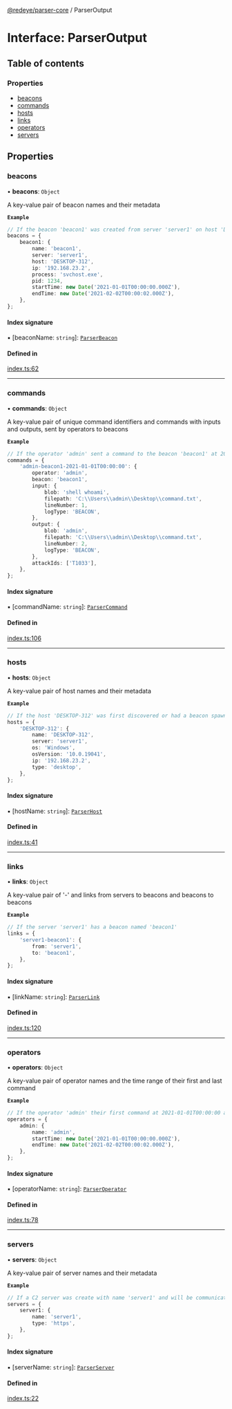 [@redeye/parser-core](../index.md) / ParserOutput

# Interface: ParserOutput

## Table of contents

### Properties

- [beacons](ParserOutput.md#beacons)
- [commands](ParserOutput.md#commands)
- [hosts](ParserOutput.md#hosts)
- [links](ParserOutput.md#links)
- [operators](ParserOutput.md#operators)
- [servers](ParserOutput.md#servers)

## Properties

### beacons

• **beacons**: `Object`

A key-value pair of beacon names and their metadata

**`Example`**

```ts
// If the beacon 'beacon1' was created from server 'server1' on host 'DESKTOP-312' at 2021-01-01T00:00:00 and last checked in at 2021-02-02T00:00:02
beacons = {
	beacon1: {
		name: 'beacon1',
		server: 'server1',
		host: 'DESKTOP-312',
		ip: '192.168.23.2',
		process: 'svchost.exe',
		pid: 1234,
		startTime: new Date('2021-01-01T00:00:00.000Z'),
		endTime: new Date('2021-02-02T00:00:02.000Z'),
	},
};
```

#### Index signature

▪ [beaconName: `string`]: [`ParserBeacon`](ParserBeacon.md)

#### Defined in

[index.ts:62](https://github.com/cisagov/RedEye/blob/bd5dfc45/parsers/parser-core/src/parser-output/index.ts#L62)

---

### commands

• **commands**: `Object`

A key-value pair of unique command identifiers and commands with inputs and outputs, sent by operators to beacons

**`Example`**

```ts
// If the operator 'admin' sent a command to the beacon 'beacon1' at 2021-01-01T00:00:00
commands = {
	'admin-beacon1-2021-01-01T00:00:00': {
		operator: 'admin',
		beacon: 'beacon1',
		input: {
			blob: 'shell whoami',
			filepath: 'C:\\Users\\admin\\Desktop\\command.txt',
			lineNumber: 1,
			logType: 'BEACON',
		},
		output: {
			blob: 'admin',
			filepath: 'C:\\Users\\admin\\Desktop\\command.txt',
			lineNumber: 2,
			logType: 'BEACON',
		},
		attackIds: ['T1033'],
	},
};
```

#### Index signature

▪ [commandName: `string`]: [`ParserCommand`](ParserCommand.md)

#### Defined in

[index.ts:106](https://github.com/cisagov/RedEye/blob/bd5dfc45/parsers/parser-core/src/parser-output/index.ts#L106)

---

### hosts

• **hosts**: `Object`

A key-value pair of host names and their metadata

**`Example`**

```ts
// If the host 'DESKTOP-312' was first discovered or had a beacon spawned by server 'server1' with os 'Windows 10.0.19041'
hosts = {
	'DESKTOP-312': {
		name: 'DESKTOP-312',
		server: 'server1',
		os: 'Windows',
		osVersion: '10.0.19041',
		ip: '192.168.23.2',
		type: 'desktop',
	},
};
```

#### Index signature

▪ [hostName: `string`]: [`ParserHost`](ParserHost.md)

#### Defined in

[index.ts:41](https://github.com/cisagov/RedEye/blob/bd5dfc45/parsers/parser-core/src/parser-output/index.ts#L41)

---

### links

• **links**: `Object`

A key-value pair of '<from>-<to>' and links from servers to beacons and beacons to beacons

**`Example`**

```ts
// If the server 'server1' has a beacon named 'beacon1'
links = {
	'server1-beacon1': {
		from: 'server1',
		to: 'beacon1',
	},
};
```

#### Index signature

▪ [linkName: `string`]: [`ParserLink`](ParserLink.md)

#### Defined in

[index.ts:120](https://github.com/cisagov/RedEye/blob/bd5dfc45/parsers/parser-core/src/parser-output/index.ts#L120)

---

### operators

• **operators**: `Object`

A key-value pair of operator names and the time range of their first and last command

**`Example`**

```ts
// If the operator 'admin' their first command at 2021-01-01T00:00:00 and last command at 2021-02-02T00:00:02
operators = {
	admin: {
		name: 'admin',
		startTime: new Date('2021-01-01T00:00:00.000Z'),
		endTime: new Date('2021-02-02T00:00:02.000Z'),
	},
};
```

#### Index signature

▪ [operatorName: `string`]: [`ParserOperator`](ParserOperator.md)

#### Defined in

[index.ts:78](https://github.com/cisagov/RedEye/blob/bd5dfc45/parsers/parser-core/src/parser-output/index.ts#L78)

---

### servers

• **servers**: `Object`

A key-value pair of server names and their metadata

**`Example`**

```ts
// If a C2 server was create with name 'server1' and will be communicating over https
servers = {
	server1: {
		name: 'server1',
		type: 'https',
	},
};
```

#### Index signature

▪ [serverName: `string`]: [`ParserServer`](ParserServer.md)

#### Defined in

[index.ts:22](https://github.com/cisagov/RedEye/blob/bd5dfc45/parsers/parser-core/src/parser-output/index.ts#L22)
